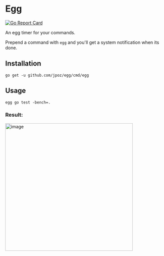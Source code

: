 # Egg

[![Go Report Card](https://goreportcard.com/badge/github.com/jpoz/egg)](https://goreportcard.com/report/github.com/jpoz/egg)

An egg timer for your commands.

Prepend a command with `egg` and you'll get a system notification when its done.

## Installation

```shell
go get -u github.com/jpoz/egg/cmd/egg
```

## Usage

```shell
egg go test -bench=.
```

### Result:

<img width="404" alt="image" src="https://user-images.githubusercontent.com/12866/85632240-ce58da80-b62b-11ea-95f9-6134c5646baf.png">
